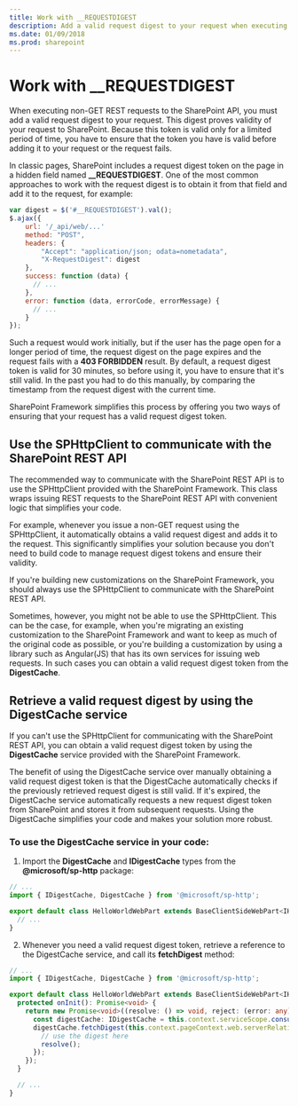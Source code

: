```yaml
---
title: Work with __REQUESTDIGEST
description: Add a valid request digest to your request when executing non-GET REST requests to the SharePoint API. 
ms.date: 01/09/2018
ms.prod: sharepoint
---
```



# Work with __REQUESTDIGEST

When executing non-GET REST requests to the SharePoint API, you must add a valid request digest to your request. This digest proves validity of your request to SharePoint. Because this token is valid only for a limited period of time, you have to ensure that the token you have is valid before adding it to your request or the request fails. 

In classic pages, SharePoint includes a request digest token on the page in a hidden field named **__REQUESTDIGEST**. One of the most common approaches to work with the request digest is to obtain it from that field and add it to the request, for example:

```js
var digest = $('#__REQUESTDIGEST').val();
$.ajax({
    url: '/_api/web/...'
    method: "POST",
    headers: {
        "Accept": "application/json; odata=nometadata",
        "X-RequestDigest": digest
    },
    success: function (data) {
      // ...
    },
    error: function (data, errorCode, errorMessage) {
      // ...
    }
});
```

Such a request would work initially, but if the user has the page open for a longer period of time, the request digest on the page expires and the request fails with a **403 FORBIDDEN** result. By default, a request digest token is valid for 30 minutes, so before using it, you have to ensure that it's still valid. In the past you had to do this manually, by comparing the timestamp from the request digest with the current time. 

SharePoint Framework simplifies this process by offering you two ways of ensuring that your request has a valid request digest token.

## Use the SPHttpClient to communicate with the SharePoint REST API

The recommended way to communicate with the SharePoint REST API is to use the SPHttpClient provided with the SharePoint Framework. This class wraps issuing REST requests to the SharePoint REST API with convenient logic that simplifies your code. 

For example, whenever you issue a non-GET request using the SPHttpClient, it automatically obtains a valid request digest and adds it to the request. This significantly simplifies your solution because you don't need to build code to manage request digest tokens and ensure their validity.

If you're building new customizations on the SharePoint Framework, you should always use the SPHttpClient to communicate with the SharePoint REST API. 

Sometimes, however, you might not be able to use the SPHttpClient. This can be the case, for example, when you're migrating an existing customization to the SharePoint Framework and want to keep as much of the original code as possible, or you're building a customization by using a library such as Angular(JS) that has its own services for issuing web requests. In such cases you can obtain a valid request digest token from the **DigestCache**.

## Retrieve a valid request digest by using the DigestCache service

If you can't use the SPHttpClient for communicating with the SharePoint REST API, you can obtain a valid request digest token by using the **DigestCache** service provided with the SharePoint Framework. 

The benefit of using the DigestCache service over manually obtaining a valid request digest token is that the DigestCache automatically checks if the previously retrieved request digest is still valid. If it's expired, the DigestCache service automatically requests a new request digest token from SharePoint and stores it from subsequent requests. Using the DigestCache simplifies your code and makes your solution more robust.

### To use the DigestCache service in your code:

1. Import the **DigestCache** and **IDigestCache** types from the **@microsoft/sp-http** package:

  ```ts
  // ...
  import { IDigestCache, DigestCache } from '@microsoft/sp-http';

  export default class HelloWorldWebPart extends BaseClientSideWebPart<IHelloWorldWebPartProps> {
    // ...
  }
  ```

2. Whenever you need a valid request digest token, retrieve a reference to the DigestCache service, and call its **fetchDigest** method:

  ```ts
  // ...
  import { IDigestCache, DigestCache } from '@microsoft/sp-http';

  export default class HelloWorldWebPart extends BaseClientSideWebPart<IHelloWorldWebPartProps> {
    protected onInit(): Promise<void> {
      return new Promise<void>((resolve: () => void, reject: (error: any) => void): void => {
        const digestCache: IDigestCache = this.context.serviceScope.consume(DigestCache.serviceKey);
        digestCache.fetchDigest(this.context.pageContext.web.serverRelativeUrl).then((digest: string): void => {
          // use the digest here
          resolve();
        });
      });
    }

    // ...
  }
  ```
